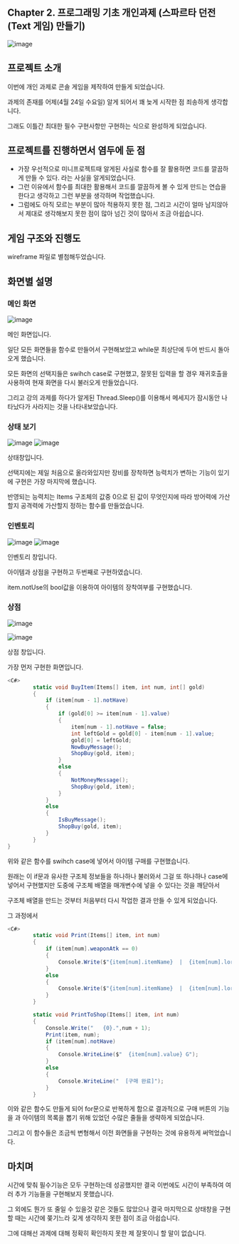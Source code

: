 ## Chapter 2. 프로그래밍 기초 개인과제 (스파르타 던전 (Text 게임) 만들기)
![image](https://github.com/hayoungbin/TestProject/assets/167050593/33788945-bbfe-4da4-a3b1-c784123ae28c)

## 프로젝트 소개
이번에 개인 과제로 콘솔 게임을 제작하여 만들게 되었습니다.

과제의 존재를 어제(4월 24일 수요일) 알게 되어서 꽤 늦게 시작한 점 죄송하게 생각합니다.

그래도 이틀간 최대한 필수 구현사항만 구현하는 식으로 완성하게 되었습니다.

## 프로젝트를 진행하면서 염두에 둔 점
 - 가장 우선적으로 미니프로젝트때 알게된 사실로 함수를 잘 활용하면 코드를 깔끔하게 만들 수 있다. 라는 사실을 알게되었습니다.
 - 그런 이유에서 함수를 최대한 활용해서 코드를 깔끔하게 볼 수 있게 만드는 연습을 한다고 생각하고 그런 부분을 생각하며 작업했습니다.
 - 그럼에도 아직 모르는 부분이 많아 적용하지 못한 점, 그리고 시간이 얼마 남지않아서 제대로 생각해보지 못한 점이 많아 넘긴 것이 많아서 조금 아쉽습니다.

## 게임 구조와 진행도
wireframe 파일로 별첨해두었습니다.

## 화면별 설명
### 메인 화면
![image](https://github.com/hayoungbin/TestProject/assets/167050593/5d49f704-a069-4f44-8e7e-af8016e98f1a)

메인 화면입니다.

일단 모든 화면들을 함수로 만들어서 구현해보았고 while문 최상단에 두어 반드시 돌아오게 했습니다.

모든 화면의 선택지들은 swihch case로 구현했고, 잘못된 입력을 할 경우 재귀호출을 사용하여 현재 화면을 다시 불러오게 만들었습니다.

그리고 강의 과제를 하다가 알게된 Thread.Sleep()를 이용해서 메세지가 잠시동안 나타났다가 사라지는 것을 나타내보았습니다. 


### 상태 보기
![image](https://github.com/hayoungbin/TestProject/assets/167050593/0d479363-137c-4041-8b9b-d2adbf1ae6cc)
![image](https://github.com/hayoungbin/TestProject/assets/167050593/0a670fc8-6156-4fc4-8c51-192ea4211752)


상태창입니다.

선택지에는 제일 처음으로 올라와있지만 장비를 장착하면 능력치가 변하는 기능이 있기에 구현은 가장 마지막에 했습니다.

반영되는 능력치는 Items 구조체의 값중 0으로 된 값이 무엇인지에 따라 방어력에 가산할지 공격력에 가산할지 정하는 함수를 만들었습니다.

### 인벤토리
![image](https://github.com/hayoungbin/TestProject/assets/167050593/93e5621c-7d53-480b-972b-bcaaf8225abe)
![image](https://github.com/hayoungbin/TestProject/assets/167050593/aeb9108f-f3e1-43a3-88d1-1a5e30ff6911)


인벤토리 창입니다.

아이템과 상점을 구현하고 두번째로 구현하였습니다.

item.notUse의 bool값을 이용하여 아이템의 장착여부를 구현했습니다.

### 상점
![image](https://github.com/hayoungbin/TestProject/assets/167050593/418680ea-d425-4f55-87a2-38d446d3a14d)

![image](https://github.com/hayoungbin/TestProject/assets/167050593/e7d19df6-8ae0-434f-ae51-18f7ef273afc)

상점 창입니다.

가장 먼저 구현한 화면입니다.

```cs
<C#>
        static void BuyItem(Items[] item, int num, int[] gold)
        {
            if (item[num - 1].notHave)
            {
                if (gold[0] >= item[num - 1].value)
                {
                    item[num - 1].notHave = false;
                    int leftGold = gold[0] - item[num - 1].value;
                    gold[0] = leftGold;
                    NowBuyMessage();
                    ShopBuy(gold, item);
                }
                else
                {
                    NotMoneyMessage();
                    ShopBuy(gold, item);
                }
            }
            else
            {
                IsBuyMessage();
                ShopBuy(gold, item);
            }
        }
}
```
위와 같은 함수를 swihch case에 넣어서 아이템 구매를 구현했습니다.

원래는 이 if문과 유사한 구조체 정보들을 하나하나 불러와서 그걸 또 하나하나 case에 넣어서 구현했지만 도중에 구조체 배열을 매개변수에 넣을 수 있다는 것을 깨닫아서 

구조체 배열을 만드는 것부터 처음부터 다시 작업한 결과 만들 수 있게 되었습니다.

그 과정에서 
```cs
<C#>
        static void Print(Items[] item, int num)
        {
            if (item[num].weaponAtk == 0)
            {
                Console.Write($"{item[num].itemName}  |  {item[num].lore}  |  방어력 + {item[num].armorDef}  |");
            }
            else
            {
                Console.Write($"{item[num].itemName}  |  {item[num].lore}  |  공격력 + {item[num].weaponAtk} |");
            }
        }

        static void PrintToShop(Items[] item, int num)
        {
            Console.Write("   {0}.",num + 1);
            Print(item, num);
            if (item[num].notHave)
            {
                Console.WriteLine($"  {item[num].value} G");
            }
            else
            {
                Console.WriteLine("  [구매 완료]");
            }
        }
```
이와 같은 함수도 만들게 되어 for문으로 반복하게 함으로 결과적으로 구매 버튼의 기능을 과 아이템의 목록을 뽑기 위해 있었던 수많은 줄들을 생략하게 되었습니다.

그리고 이 함수들은 조금씩 변형해서 이전 화면들을 구현하는 것에 유용하게 써먹었습니다.

## 마치며
시간에 맞춰 필수기능은 모두 구현하는데 성공했지만 결국 이번에도 시간이 부족하여 여러 추가 기능들을 구현해보지 못했습니다.

그 외에도 뭔가 또 줄일 수 있을것 같은 것들도 많았으나 결국 마지막으로 상태창을 구현할 때는 시간에 쫒기느라 깇게 생각하지 못한 점이 조금 아쉽습니다.

그에 대해선 과제에 대해 정확히 확인하지 못한 제 잘못이니 할 말이 없습니다.
